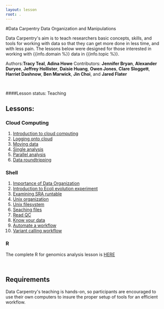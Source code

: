 ```yaml
---
layout: lesson
root: .
---
```


#Data Carpentry Data Organization and Manipulations 

Data Carpentry's aim is to teach researchers basic concepts, skills,
and tools for working with data so that they can get more done in less
time, and with less pain. The lessons below were designed for those interested 
in working with {{info.domain %}} data in {{info.topic %}}. 


Authors:**Tracy Teal**, **Adina Howe**
Contributors: **Jennifer Bryan**, **Alexander Duryee**, **Jeffrey Hollister**, **Daisie Huang**, **Owen Jones**, **Clare Sloggett**, **Harriet Dashnow**, **Ben Marwick**, **Jin Choi**, and **Jared Flater** 





<br> 


####Lesson status: Teaching

## Lessons:

### Cloud Computing
1. [Introduction to cloud computing](https://github.com/JasonJWilliamsNY/cloud-genomics/blob/master/lessons/0.cloud-introduction.Rmd)
2. [Logging onto cloud](https://github.com/JasonJWilliamsNY/cloud-genomics/blob/master/lessons/1.logging-onto-cloud.md)
3. [Moving data](https://github.com/JasonJWilliamsNY/cloud-genomics/blob/master/lessons/2.moving-data.md)
4. [Single analysis](https://github.com/JasonJWilliamsNY/cloud-genomics/blob/master/lessons/3.single-analysis.md)
5. [Parallel analysis](https://github.com/JasonJWilliamsNY/cloud-genomics/blob/master/lessons/4.parallel-analysis.md)
6. [Data roundtripping](https://github.com/JasonJWilliamsNY/cloud-genomics/blob/master/lessons/05.Data-rountripping.md)

### Shell
1. [Importance of Data Organization](00-intro-to-data-tidy.html)			
2. [Introduction to Ecoli evolution experiment](01-intro-to-ecoli-evo-experient.html)
3. [Examining SRA runtable](02-examining-sra-runtable.html)
4. [Unix organization](03-unix-organization.html)
5. [Unix filesystem](04_the_filesystem.html)
6. [Seaching files](05_searching_files.html)
7. [Read QC](06-readQC.html)
8. [Know your data](07-know_your_data.html)
9. [Automate a workflow](08-automating_a_workflow.html)
10. [Variant calling workflow](09-variant-calling-workflow.html)

### R
The complete R for genomics analysis lesson is [HERE](http://tracykteal.github.io/R-genomics/)


<br>

<h2>Requirements</h2>

<p>
Data Carpentry's teaching is hands-on, so participants are encouraged to use
their own computers to insure the proper setup of tools for an efficient workflow.

